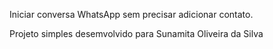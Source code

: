 Iniciar conversa WhatsApp sem precisar adicionar contato.

Projeto simples desemvolvido para Sunamita Oliveira da Silva
